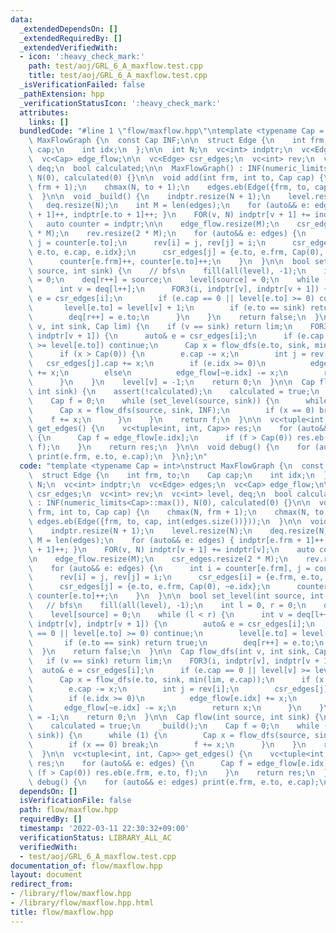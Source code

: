 ```yaml
---
data:
  _extendedDependsOn: []
  _extendedRequiredBy: []
  _extendedVerifiedWith:
  - icon: ':heavy_check_mark:'
    path: test/aoj/GRL_6_A_maxflow.test.cpp
    title: test/aoj/GRL_6_A_maxflow.test.cpp
  _isVerificationFailed: false
  _pathExtension: hpp
  _verificationStatusIcon: ':heavy_check_mark:'
  attributes:
    links: []
  bundledCode: "#line 1 \"flow/maxflow.hpp\"\ntemplate <typename Cap = int>\nstruct\
    \ MaxFlowGraph {\n  const Cap INF;\n\n  struct Edge {\n    int frm, to;\n    Cap\
    \ cap;\n    int idx;\n  };\n\n  int N;\n  vc<int> indptr;\n  vc<Edge> edges;\n\
    \  vc<Cap> edge_flow;\n\n  vc<Edge> csr_edges;\n  vc<int> rev;\n  vc<int> level,\
    \ deq;\n  bool calculated;\n\n  MaxFlowGraph() : INF(numeric_limits<Cap>::max()),\
    \ N(0), calculated(0) {}\n\n  void add(int frm, int to, Cap cap) {\n    chmax(N,\
    \ frm + 1);\n    chmax(N, to + 1);\n    edges.eb(Edge({frm, to, cap, int(edges.size())}));\n\
    \  }\n\n  void _build() {\n    indptr.resize(N + 1);\n    level.resize(N);\n \
    \   deq.resize(N);\n    int M = len(edges);\n    for (auto&& e: edges) { indptr[e.frm\
    \ + 1]++, indptr[e.to + 1]++; }\n    FOR(v, N) indptr[v + 1] += indptr[v];\n \
    \   auto counter = indptr;\n\n    edge_flow.resize(M);\n    csr_edges.resize(2\
    \ * M);\n    rev.resize(2 * M);\n    for (auto&& e: edges) {\n      int i = counter[e.frm],\
    \ j = counter[e.to];\n      rev[i] = j, rev[j] = i;\n      csr_edges[i] = {e.frm,\
    \ e.to, e.cap, e.idx};\n      csr_edges[j] = {e.to, e.frm, Cap(0), ~e.idx};\n\
    \      counter[e.frm]++, counter[e.to]++;\n    }\n  }\n\n  bool set_level(int\
    \ source, int sink) {\n    // bfs\n    fill(all(level), -1);\n    int l = 0, r\
    \ = 0;\n    deq[r++] = source;\n    level[source] = 0;\n    while (l < r) {\n\
    \      int v = deq[l++];\n      FOR3(i, indptr[v], indptr[v + 1]) {\n        auto&\
    \ e = csr_edges[i];\n        if (e.cap == 0 || level[e.to] >= 0) continue;\n \
    \       level[e.to] = level[v] + 1;\n        if (e.to == sink) return true;\n\
    \        deq[r++] = e.to;\n      }\n    }\n    return false;\n  }\n\n  Cap flow_dfs(int\
    \ v, int sink, Cap lim) {\n    if (v == sink) return lim;\n    FOR3(i, indptr[v],\
    \ indptr[v + 1]) {\n      auto& e = csr_edges[i];\n      if (e.cap == 0 || level[v]\
    \ >= level[e.to]) continue;\n      Cap x = flow_dfs(e.to, sink, min(lim, e.cap));\n\
    \      if (x > Cap(0)) {\n        e.cap -= x;\n        int j = rev[i];\n     \
    \   csr_edges[j].cap += x;\n        if (e.idx >= 0)\n          edge_flow[e.idx]\
    \ += x;\n        else\n          edge_flow[~e.idx] -= x;\n        return x;\n\
    \      }\n    }\n    level[v] = -1;\n    return 0;\n  }\n\n  Cap flow(int source,\
    \ int sink) {\n    assert(!calculated);\n    calculated = true;\n    _build();\n\
    \    Cap f = 0;\n    while (set_level(source, sink)) {\n      while (1) {\n  \
    \      Cap x = flow_dfs(source, sink, INF);\n        if (x == 0) break;\n    \
    \    f += x;\n      }\n    }\n    return f;\n  }\n\n  vc<tuple<int, int, Cap>>\
    \ get_edges() {\n    vc<tuple<int, int, Cap>> res;\n    for (auto&& e: edges)\
    \ {\n      Cap f = edge_flow[e.idx];\n      if (f > Cap(0)) res.eb(e.frm, e.to,\
    \ f);\n    }\n    return res;\n  }\n\n  void debug() {\n    for (auto&& e: edges)\
    \ print(e.frm, e.to, e.cap);\n  }\n};\n"
  code: "template <typename Cap = int>\nstruct MaxFlowGraph {\n  const Cap INF;\n\n\
    \  struct Edge {\n    int frm, to;\n    Cap cap;\n    int idx;\n  };\n\n  int\
    \ N;\n  vc<int> indptr;\n  vc<Edge> edges;\n  vc<Cap> edge_flow;\n\n  vc<Edge>\
    \ csr_edges;\n  vc<int> rev;\n  vc<int> level, deq;\n  bool calculated;\n\n  MaxFlowGraph()\
    \ : INF(numeric_limits<Cap>::max()), N(0), calculated(0) {}\n\n  void add(int\
    \ frm, int to, Cap cap) {\n    chmax(N, frm + 1);\n    chmax(N, to + 1);\n   \
    \ edges.eb(Edge({frm, to, cap, int(edges.size())}));\n  }\n\n  void _build() {\n\
    \    indptr.resize(N + 1);\n    level.resize(N);\n    deq.resize(N);\n    int\
    \ M = len(edges);\n    for (auto&& e: edges) { indptr[e.frm + 1]++, indptr[e.to\
    \ + 1]++; }\n    FOR(v, N) indptr[v + 1] += indptr[v];\n    auto counter = indptr;\n\
    \n    edge_flow.resize(M);\n    csr_edges.resize(2 * M);\n    rev.resize(2 * M);\n\
    \    for (auto&& e: edges) {\n      int i = counter[e.frm], j = counter[e.to];\n\
    \      rev[i] = j, rev[j] = i;\n      csr_edges[i] = {e.frm, e.to, e.cap, e.idx};\n\
    \      csr_edges[j] = {e.to, e.frm, Cap(0), ~e.idx};\n      counter[e.frm]++,\
    \ counter[e.to]++;\n    }\n  }\n\n  bool set_level(int source, int sink) {\n \
    \   // bfs\n    fill(all(level), -1);\n    int l = 0, r = 0;\n    deq[r++] = source;\n\
    \    level[source] = 0;\n    while (l < r) {\n      int v = deq[l++];\n      FOR3(i,\
    \ indptr[v], indptr[v + 1]) {\n        auto& e = csr_edges[i];\n        if (e.cap\
    \ == 0 || level[e.to] >= 0) continue;\n        level[e.to] = level[v] + 1;\n \
    \       if (e.to == sink) return true;\n        deq[r++] = e.to;\n      }\n  \
    \  }\n    return false;\n  }\n\n  Cap flow_dfs(int v, int sink, Cap lim) {\n \
    \   if (v == sink) return lim;\n    FOR3(i, indptr[v], indptr[v + 1]) {\n    \
    \  auto& e = csr_edges[i];\n      if (e.cap == 0 || level[v] >= level[e.to]) continue;\n\
    \      Cap x = flow_dfs(e.to, sink, min(lim, e.cap));\n      if (x > Cap(0)) {\n\
    \        e.cap -= x;\n        int j = rev[i];\n        csr_edges[j].cap += x;\n\
    \        if (e.idx >= 0)\n          edge_flow[e.idx] += x;\n        else\n   \
    \       edge_flow[~e.idx] -= x;\n        return x;\n      }\n    }\n    level[v]\
    \ = -1;\n    return 0;\n  }\n\n  Cap flow(int source, int sink) {\n    assert(!calculated);\n\
    \    calculated = true;\n    _build();\n    Cap f = 0;\n    while (set_level(source,\
    \ sink)) {\n      while (1) {\n        Cap x = flow_dfs(source, sink, INF);\n\
    \        if (x == 0) break;\n        f += x;\n      }\n    }\n    return f;\n\
    \  }\n\n  vc<tuple<int, int, Cap>> get_edges() {\n    vc<tuple<int, int, Cap>>\
    \ res;\n    for (auto&& e: edges) {\n      Cap f = edge_flow[e.idx];\n      if\
    \ (f > Cap(0)) res.eb(e.frm, e.to, f);\n    }\n    return res;\n  }\n\n  void\
    \ debug() {\n    for (auto&& e: edges) print(e.frm, e.to, e.cap);\n  }\n};\n"
  dependsOn: []
  isVerificationFile: false
  path: flow/maxflow.hpp
  requiredBy: []
  timestamp: '2022-03-11 22:30:32+09:00'
  verificationStatus: LIBRARY_ALL_AC
  verifiedWith:
  - test/aoj/GRL_6_A_maxflow.test.cpp
documentation_of: flow/maxflow.hpp
layout: document
redirect_from:
- /library/flow/maxflow.hpp
- /library/flow/maxflow.hpp.html
title: flow/maxflow.hpp
---
```

